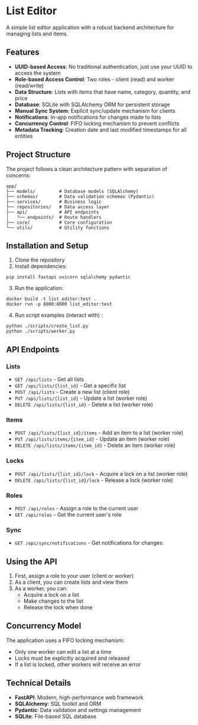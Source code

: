 # List Editor

A simple list editor application with a robust backend architecture for managing lists and items.

## Features

- **UUID-based Access**: No traditional authentication, just use your UUID to access the system
- **Role-based Access Control**: Two roles - client (read) and worker (read/write)
- **Data Structure**: Lists with items that have name, category, quantity, and price
- **Database**: SQLite with SQLAlchemy ORM for persistent storage
- **Manual Sync System**: Explicit sync/update mechanism for clients
- **Notifications**: In-app notifications for changes made to lists
- **Concurrency Control**: FIFO locking mechanism to prevent conflicts
- **Metadata Tracking**: Creation date and last modified timestamps for all entities

## Project Structure

The project follows a clean architecture pattern with separation of concerns:

```
app/
├── models/         # Database models (SQLAlchemy)
├── schemas/        # Data validation schemas (Pydantic)
├── services/       # Business logic
├── repositories/   # Data access layer
├── api/            # API endpoints
│   └── endpoints/  # Route handlers
├── core/           # Core configuration
└── utils/          # Utility functions
```


## Installation and Setup

1. Clone the repository
2. Install dependencies:
```
pip install fastapi uvicorn sqlalchemy pydantic
```

3. Run the application:
```
docker build -t list_editor:test .
docker run -p 8000:8000 list_editor:test
```

4. Run script examples (interact with) :
```
python ./scripts/create_list.py
python ./scripts/worker.py
```

## API Endpoints

### Lists
- `GET /api/lists` - Get all lists
- `GET /api/lists/{list_id}` - Get a specific list
- `POST /api/lists` - Create a new list (client role)
- `PUT /api/lists/{list_id}` - Update a list (worker role)
- `DELETE /api/lists/{list_id}` - Delete a list (worker role)

### Items
- `POST /api/lists/{list_id}/items` - Add an item to a list (worker role)
- `PUT /api/lists/items/{item_id}` - Update an item (worker role)
- `DELETE /api/lists/items/{item_id}` - Delete an item (worker role)

### Locks
- `POST /api/lists/{list_id}/lock` - Acquire a lock on a list (worker role)
- `DELETE /api/lists/{list_id}/lock` - Release a lock (worker role)

### Roles
- `POST /api/roles` - Assign a role to the current user
- `GET /api/roles` - Get the current user's role

### Sync
- `GET /api/sync/notifications` - Get notifications for changes

## Using the API

1. First, assign a role to your user (client or worker)
2. As a client, you can create lists and view them
3. As a worker, you can:
   - Acquire a lock on a list
   - Make changes to the list
   - Release the lock when done

## Concurrency Model

The application uses a FIFO locking mechanism:
- Only one worker can edit a list at a time
- Locks must be explicitly acquired and released
- If a list is locked, other workers will receive an error

## Technical Details

- **FastAPI**: Modern, high-performance web framework
- **SQLAlchemy**: SQL toolkit and ORM
- **Pydantic**: Data validation and settings management
- **SQLite**: File-based SQL database

